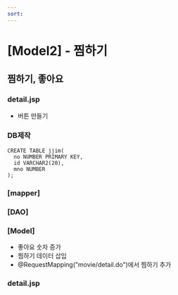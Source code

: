 ```yaml
---
sort:
---
```


# [Model2] - 찜하기

## 찜하기, 좋아요

### detail.jsp
- 버튼 만들기


### DB제작

```oracle
CREATE TABLE jjim(
  no NUMBER PRIMARY KEY,
  id VARCHAR2(20),
  mno NUMBER
);
```

### [mapper]

### [DAO]


### [Model]

- 좋아요 숫자 증가
- 찜하기 데이터 삽입
- @RequestMapping("movie/detail.do")에서 찜하기 추가


### detail.jsp
